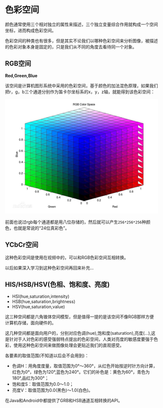 #  色彩空间   

颜色通常使用三个相对独立的属性来描述，三个独立变量综合作用就构成一个空间坐标，进而构成色彩空间。       

色彩空间的种类也有很多，但是其实不论我们以哪种色彩空间来分析图像，被描述的色彩对象本身是固定的，只是我们从不同的角度去看待同一个对象。     

## RGB空间       

**Red,Green,Blue**

该空间是计算机图形系统中采用的色彩空间，基于颜色的加法混色原理，如果我们把r，g，b三个通道分别作为笛卡尔坐标系的x，y，z轴，就能得到该色彩空间：    

![](../../../image/rgbspace.jpg)

前面也说过rgb每个通道都是用八位存储的，然后就可以产生`256*256*256`种颜色，也就是常说的“24位真彩色”。       

## YCbCr空间  

这种色彩空间是使用在视频中的，可以和RGB色彩空间互相转换。    

以后如果深入学习到这种色彩空间再回来补充...      

## 

## HIS/HSB/HSV(色相、饱和度、亮度)     

* HSI(hue,saturation,intensity)     
* HSB(hue,saturation,brightness)
* HSV(hue,saturation,value)           

这三种空间都是六角锥体空间模型，但是值得一提的是该空间不像RGB那样方便计算机存储，面向硬件的。      

这几种空间都是面向用户的，分别对应色调(hue),饱和度(saturation),亮度(...),这是针对于人对色彩的感受强弱特点提出的色彩空间，人类对亮度的敏感度要强于色彩，使用这种色彩空间来做图像处理会更贴近我们的直观感受。     

各要素的取值范围(不知道以后会不会用到)：   

* 色调H：用角度度量，取值范围为0°～360°，从红色开始按逆时针方向计算，红色为0°，绿色为120°,蓝色为240°。它们的补色是：黄色为60°，青色为180°,品红为300°；
* 饱和度S：取值范围为0.0～1.0；
* 亮度V：取值范围为0.0(黑色)～1.0(白色)。          

在Java和Android中都提供了GRB和HSB通道互相转换的API。      





